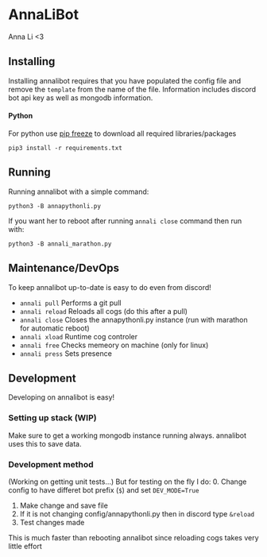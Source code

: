 # AnnaLiBot
Anna Li <3


## Installing

Installing annalibot requires that you have populated the config file and remove the `template` from the name of the file. Information includes discord bot api key as well as mongodb information.

#### Python

For python use [pip freeze](https://pip.pypa.io/en/stable/reference/pip_freeze/) to download all required libraries/packages

`pip3 install -r requirements.txt`

## Running

Running annalibot with a simple command:

`python3 -B annapythonli.py`

If you want her to reboot after running `annali close` command then run with:

`python3 -B annali_marathon.py`

## Maintenance/DevOps

To keep annalibot up-to-date is easy to do even from discord!

* `annali pull` Performs a git pull
* `annali reload` Reloads all cogs (do this after a pull)
* `annali close` Closes the annapythonli.py instance (run with marathon for automatic reboot)
* `annali xload` Runtime cog controler
* `annali free` Checks memeory on machine (only for linux)
* `annali press` Sets presence

## Development

Developing on annalibot is easy!

### Setting up stack (WIP)

Make sure to get a working mongodb instance running always. annalibot uses this to save data.

### Development method

(Working on getting unit tests...) But for testing on the fly I do:
0. Change config to have differet bot prefix (`$`) and set `DEV_MODE=True`
1. Make change and save file
2. If it is not changing config/annapythonli.py then in discord type `&reload`
3. Test changes made

This is much faster than rebooting annalibot since reloading cogs takes very little effort
